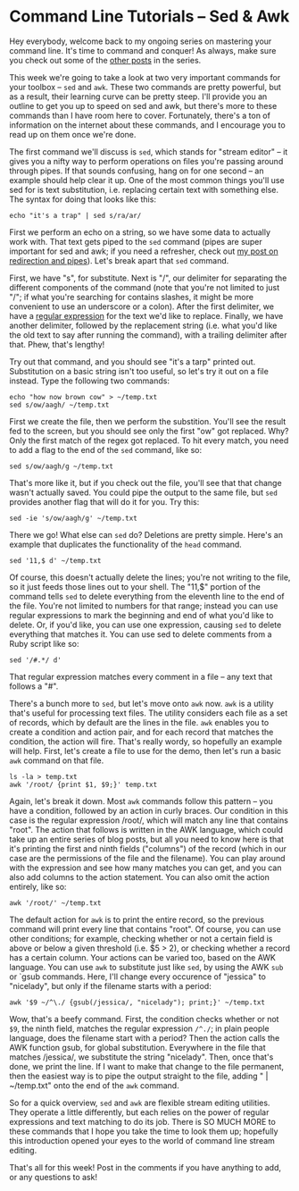 # Command Line Tutorials – Sed &amp; Awk

Hey everybody, welcome back to my ongoing series on mastering your command line. It's time to  command and conquer! As always, make sure you check out some of the [other posts](http://quickleft.com/blog/command-line-tutorials-tips-tricks) in the series.

This week we're going to take a look at two very important commands for your toolbox – `sed` and `awk`. These two commands are pretty powerful, but as a result, their learning curve can be pretty steep. I'll provide you an outline to get you up to speed on sed and awk, but there's more to these commands than I have room here to cover. Fortunately, there's a ton of information on the internet about these commands, and I encourage you to read up on them once we're done.

The first command we'll discuss is `sed`, which stands for "stream editor" – it gives you a nifty way to perform operations on files you're passing around through pipes. If that sounds confusing, hang on for one second – an example should help clear it up. One of the most common things you'll use sed for is text substitution, i.e. replacing certain text with something else. The syntax for doing that looks like this:

```
echo "it's a trap" | sed s/ra/ar/
```

First we perform an echo on a string, so we have some data to actually work with. That text gets piped to the `sed` command (pipes are super important for sed and awk; if you need a refresher, check out [my post on redirection and pipes]("http://quickleft.com/blog/command-line-tutorials-redirection-pipes")). Let's break apart that `sed` command.

First, we have "s", for substitute. Next is "/", our delimiter for separating the different components of the command (note that you're not limited to just "/"; if what you're searching for contains slashes, it might be more convenient to use an underscore or a colon). After the first delimiter, we have a [regular expression]("http://en.wikipedia.org/wiki/Regular_expression") for the text we'd like to replace. Finally, we have another delimiter, followed by the replacement string (i.e. what you'd like the old text to say after running the command), with a trailing delimiter after that. Phew, that's lengthy!

Try out that command, and you should see "it's a tarp" printed out. Substitution on a basic string isn't too useful, so let's try it out on a file instead. Type the following two commands:

```
echo "how now brown cow" > ~/temp.txt
sed s/ow/aagh/ ~/temp.txt
```


First we create the file, then we perform the substition. You'll see the result fed to the screen, but you should see only the first "ow" got replaced. Why? Only the first match of the regex got replaced. To hit every match, you need to add a flag to the end of the `sed` command, like so:

```
sed s/ow/aagh/g ~/temp.txt
```

That's more like it, but if you check out the file, you'll see that that change wasn't actually saved. You could pipe the output to the same file, but `sed` provides another flag that will do it for you. Try this:

```
sed -ie 's/ow/aagh/g' ~/temp.txt
```

There we go! What else can `sed` do? Deletions are pretty simple. Here's an example that duplicates the functionality of the `head` command.

```
sed '11,$ d' ~/temp.txt
```

Of course, this doesn't actually delete the lines; you're not writing to the file, so it just feeds those lines out to your shell. The "11,$" portion of the command tells `sed` to delete everything from the eleventh line to the end of the file. You're not limited to numbers for that range; instead you can use regular expressions to mark the beginning and end of what you'd like to delete. Or, if you'd like, you can use one expression, causing `sed` to delete everything that matches it. You can use sed to delete comments from a Ruby script like so:

```
sed '/#.*/ d'
```

That regular expression matches every comment in a file – any text that follows a "#".

There's a bunch more to `sed`, but let's move onto `awk` now. `awk` is a utility that's useful for processing text files. The utility considers each file as a set of records, which by default are the lines in the file. `awk` enables you to create a condition and action pair, and for each record that matches the condition, the action will fire. That's really wordy, so hopefully an example will help. First, let's create a file to use for the demo, then let's run a basic `awk` command on that file.

```
ls -la > temp.txt
awk '/root/ {print $1, $9;}' temp.txt
```

Again, let's break it down. Most `awk` commands follow this pattern – you have a condition, followed by an action in curly braces. Our condition in this case is the regular expression /root/, which will match any line that contains "root". The action that follows is written in the AWK language, which could take up an entire series of blog posts, but all you need to know here is that it's printing the first and ninth fields ("columns") of the record (which in our case are the permissions of the file and the filename). You can play around with the expression and see how many matches you can get, and you can also add columns to the action statement. You can also omit the action entirely, like so:

```
awk '/root/' ~/temp.txt
```

The default action for `awk` is to print the entire record, so the previous command will print every line that contains "root". Of course, you can use other conditions; for example, checking whether or not a certain field is above or below a given threshold (i.e. $5 &gt; 2), or checking whether a record has a certain column. Your actions can be varied too, based on the AWK language. You can use `awk` to substitute just like `sed`, by using the AWK `sub` or `gsub commands. Here, I'll change every occurence of "jessica" to "nicelady", but only if the filename starts with a period:

```
awk '$9 ~/^\./ {gsub(/jessica/, "nicelady"); print;}' ~/temp.txt
```

Wow, that's a beefy command. First, the condition checks whether or not `$9`, the ninth field, matches the regular expression `/^./`; in plain people language, does the filename start with a period? Then the action calls the AWK function gsub, for global substitution. Everywhere in the file that matches /jessica/, we substitute the string "nicelady". Then, once that's done, we print the line. If I want to make that change to the file permanent, then the easiest way is to pipe the output straight to the file, adding " | ~/temp.txt" onto the end of the `awk` command.

So for a quick overview, `sed` and `awk` are flexible stream editing utilities. They operate a little differently, but each relies on the power of regular expressions and text matching to do its job. There is SO MUCH MORE to these commands that I hope you take the time to look them up; hopefully this introduction opened your eyes to the world of command line stream editing.

That's all for this week! Post in the comments if you have anything to add, or any questions to ask!
